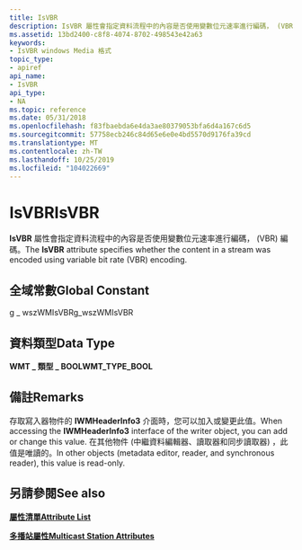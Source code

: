 ```yaml
---
title: IsVBR
description: IsVBR 屬性會指定資料流程中的內容是否使用變數位元速率進行編碼， (VBR) 編碼。
ms.assetid: 13bd2400-c8f8-4074-8702-498543e42a63
keywords:
- IsVBR windows Media 格式
topic_type:
- apiref
api_name:
- IsVBR
api_type:
- NA
ms.topic: reference
ms.date: 05/31/2018
ms.openlocfilehash: f83fbaebda6e4da3ae80379053bfa6d4a167c6d5
ms.sourcegitcommit: 57758ecb246c84d65e6e0e4bd5570d9176fa39cd
ms.translationtype: MT
ms.contentlocale: zh-TW
ms.lasthandoff: 10/25/2019
ms.locfileid: "104022669"
---
```

# <a name="isvbr"></a><span data-ttu-id="60db4-104">IsVBR</span><span class="sxs-lookup"><span data-stu-id="60db4-104">IsVBR</span></span>

<span data-ttu-id="60db4-105">**IsVBR** 屬性會指定資料流程中的內容是否使用變數位元速率進行編碼， (VBR) 編碼。</span><span class="sxs-lookup"><span data-stu-id="60db4-105">The **IsVBR** attribute specifies whether the content in a stream was encoded using variable bit rate (VBR) encoding.</span></span>

## <a name="global-constant"></a><span data-ttu-id="60db4-106">全域常數</span><span class="sxs-lookup"><span data-stu-id="60db4-106">Global Constant</span></span>

<span data-ttu-id="60db4-107">g \_ wszWMIsVBR</span><span class="sxs-lookup"><span data-stu-id="60db4-107">g\_wszWMIsVBR</span></span>

## <a name="data-type"></a><span data-ttu-id="60db4-108">資料類型</span><span class="sxs-lookup"><span data-stu-id="60db4-108">Data Type</span></span>

<span data-ttu-id="60db4-109">**WMT \_ 類型 \_ BOOL**</span><span class="sxs-lookup"><span data-stu-id="60db4-109">**WMT\_TYPE\_BOOL**</span></span>

## <a name="remarks"></a><span data-ttu-id="60db4-110">備註</span><span class="sxs-lookup"><span data-stu-id="60db4-110">Remarks</span></span>

<span data-ttu-id="60db4-111">存取寫入器物件的 **IWMHeaderInfo3** 介面時，您可以加入或變更此值。</span><span class="sxs-lookup"><span data-stu-id="60db4-111">When accessing the **IWMHeaderInfo3** interface of the writer object, you can add or change this value.</span></span> <span data-ttu-id="60db4-112">在其他物件 (中繼資料編輯器、讀取器和同步讀取器) ，此值是唯讀的。</span><span class="sxs-lookup"><span data-stu-id="60db4-112">In other objects (metadata editor, reader, and synchronous reader), this value is read-only.</span></span>

## <a name="see-also"></a><span data-ttu-id="60db4-113">另請參閱</span><span class="sxs-lookup"><span data-stu-id="60db4-113">See also</span></span>

<dl> <dt>

[<span data-ttu-id="60db4-114">**屬性清單**</span><span class="sxs-lookup"><span data-stu-id="60db4-114">**Attribute List**</span></span>](attribute-list.md)
</dt> <dt>

[<span data-ttu-id="60db4-115">**多播站屬性**</span><span class="sxs-lookup"><span data-stu-id="60db4-115">**Multicast Station Attributes**</span></span>](multicast-station-attributes.md)
</dt> </dl>

 

 




